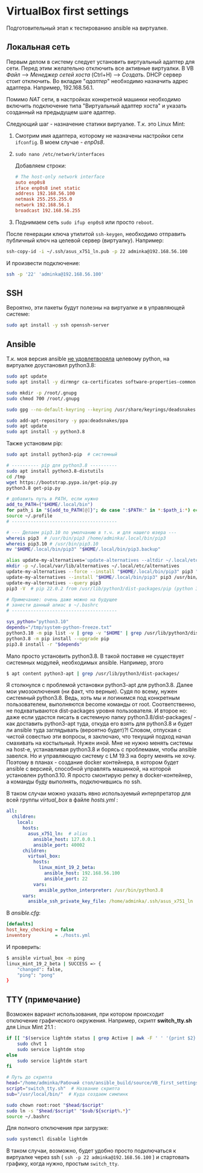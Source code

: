 # VirtualBox first settings

Подготовительный этап к тестированию ansible на виртуалке.

## Локальная сеть

Первым делом в систему следует установить виртуальный адаптер для сети. Перед этим желательно отключить все активные виртуалки. В VB *Файл* --> *Менеджер сетей хоста* (Ctrl+H) --> *Создать*. DHCP сервер стоит отключить. Во вкладке "*адаптер*" необходимо назначить адрес адаптера. Например, 192.168.56.1.

Помимо *NAT* сети, в настройках конкретной машинки необходимо включить подключение типа "Виртуальный адаптер хоста" и указать созданный на предыдущем шаге адаптер. 

Следующий шаг - назначение статики виртуалке. Т.к. это Linux Mint:

1. Смотрим имя адаптера, которому не назначены настройки сети `ifconfig`. В моем случае - *enp0s8*.

2. `sudo nano /etc/network/interfaces`

   Добавляем строки:

   ```ini
   # The host-only network interface
   auto enp0s8
   iface enp0s8 inet static
   address 192.168.56.100
   netmask 255.255.255.0
   network 192.168.56.1
   broadcast 192.168.56.255
   ```

3. Поднимаем сеть `sudo ifup enp0s8` или просто `reboot`.

После генерации ключа утилитой `ssh-keygen`, необходимо отправить публичный ключ на целевой сервер (виртуалку). Например:

```bash
ssh-copy-id -i ~/.ssh/asus_x751_ln.pub -p 22 adminka@192.168.56.100
```

И произвести подключение:

```bash
ssh -p '22' 'adminka@192.168.56.100'
```

## SSH

Вероятно, эти пакеты будут полезны на виртуалке и в управляющей системе:

```bash
sudo apt install -y ssh openssh-server
```

## Ansible

Т.к. моя версия ansible [не удовлетворяла](https://docs.ansible.com/ansible/latest/installation_guide/intro_installation.html#node-requirement-summary) целевому python, на виртуалке доустановил python3.8:

```bash
sudo apt update
sudo apt install -y dirmngr ca-certificates software-properties-common gnupg gnupg2 apt-transport-https

sudo mkdir -p /root/.gnupg
sudo chmod 700 /root/.gnupg

sudo gpg --no-default-keyring --keyring /usr/share/keyrings/deadsnakes.gpg --keyserver keyserver.ubuntu.com --recv-keys F23C5A6CF475977595C89F51BA6932366A755776

sudo add-apt-repository -y ppa:deadsnakes/ppa
sudo apt update
sudo apt install -y python3.8
```

Также установим pip:

```bash
sudo apt install python3-pip  # системный

# ---------- pip для python3.8 ----------
sudo apt install python3.8-distutils
cd /tmp
wget https://bootstrap.pypa.io/get-pip.py
python3.8 get-pip.py

# добавить путь в PATH, если нужно
add_to_PATH=("$HOME/.local/bin")
for path_i in "${add_to_PATH[@]}"; do case ":$PATH:" in *:$path_i:*) echo -e "\nskeep: $path_i already defined";; *) if [[ -d "$path_i" ]]; then echo 'PATH="${PATH:+${PATH}:}'"$path_i"\" >> "$HOME/.profile"; else echo -e "\nskeep: $path_i don't exist"; fi ;; esac; done
source ~/.profile
# ---------------------------------------

# --- Делаем pip3.10 по умолчанию в т.ч. и для нашего юзера ---
whereis pip3  # /usr/bin/pip3 /home/adminka/.local/bin/pip3
whereis pip3.10 # /usr/bin/pip3.10
mv "$HOME/.local/bin/pip3" "$HOME/.local/bin/pip3.backup"

alias update-my-alternatives='update-alternatives --altdir ~/.local/etc/alternatives --admindir ~/.local/var/lib/alternatives'
mkdir -p ~/.local/var/lib/alternatives ~/.local/etc/alternatives
update-my-alternatives --force --install "$HOME/.local/bin/pip3" pip3 "$HOME/.local/bin/pip3.8" 10
update-my-alternatives --install "$HOME/.local/bin/pip3" pip3 /usr/bin/pip3.10  20
update-my-alternatives --query pip3
pip3 -V  # pip 22.0.2 from /usr/lib/python3/dist-packages/pip (python 3.10)

# Примечание: очень даже можно на будущее 
# занести данный алиас в ~/.bashrc
# ---------------------------------------

sys_python="python3.10"
depends="/tmp/system-python-freeze.txt"
python3.10 -m pip list -v | grep -v "$HOME" | grep /usr/lib/python3/dist-packages | awk -F' ' '{ printf "%s==%s\n", $1, $2 }' | tee "$depends"
python3.8 -m pip install --upgrade pip
pip3.8 install -r "$depends"

```

Мало просто установить python3.8. В такой поставке не существует системных модулей, необходимых ansible.  Например, этого

```bash
$ apt content python3-apt | grep /usr/lib/python3/dist-packages/
```

Я столкнулся с проблемой установки python3-apt для python3.8. Далее мои умозоключения (ни факт, что верные). Судя по всему, нужен системный python3.8. Ведь, хоть мы и логинимся под конкретным пользователем, выполняются become команды от root. Соответственно, не подхватываются  dist-packages уровня пользователя. И второе но: даже если удастся писать в системную папку python3.8/dist-packages/ - как доставить python3-apt туда, откуда его взять для python3.8 и будет ли ansible туда заглядывать (вероятно будет)?! Словом, отпуская с чистой совестью эти вопросы, я заключаю, что текущий подход начал смахивать на костыльный. Нужен иной. Мне не нужно менять системы на host-е, устанавливая python3.8 и борясь с проблемами, чтобы ansible завелся. Но и управляющую систему с LM 19.3 на борту менять не хочу. Поэтому в планах - создание docker контейнера, в котором будет ansible с версией, способной управлять машинкой, на которой установлен python3.10. Я просто смонтирую репку в docker-контейнер, а команды буду выполнять, подключившись по ssh.

В таком случаи можно указать явно используемый интерпретатор для всей группы *virtual_box* в файле *hosts.yml* :

```yaml
all:
  children:
    local:
      hosts:
        asus_x751_ln:  # alias
          ansible_host: 127.0.0.1
          ansible_port: 40002
      children:
        virtual_box:
          hosts:
            linux_mint_19_2_beta:
              ansible_host: 192.168.56.100
              ansible_port: 22
          vars:
            ansible_python_interpreter: /usr/bin/python3.8
      vars:
        ansible_ssh_private_key_file: /home/adminka/.ssh/asus_x751_ln
```

В *ansible.cfg*:

```ini
[defaults]
host_key_checking = false
inventory         = ./hosts.yml
```

И проверить:

```bash
$ ansible virtual_box -m ping
linux_mint_19_2_beta | SUCCESS => {
    "changed": false, 
    "ping": "pong"
}
```

## TTY (примечание)

Возможен вариант использования, при котором происходит отключение графического окружения. Например, скрипт **switch_tty.sh** для Linux Mint 21.1 :

```bash
if [[ "$(service lightdm status | grep Active | awk -F ' ' '{print $2}')" == "active" ]]; then
    sudo chvt 1
    sudo service lightdm stop
else
    sudo service lightdm start
fi
```

```bash
# Путь до скрипта
head="/home/adminka/Рабочий стол/ansible_build/source/VB_first_settings"
script="switch_tty.sh"  # Название скрипта
sub="/usr/local/bin/"  # Куда создаем симлинк

sudo chown root:root "$head/$script"
sudo ln -s "$head/$script" "$sub/${script%.*}"
source ~/.bashrc
```

Для полного отключения при загрузке:

```bash
sudo systemctl disable lightdm
```

В таком случаи, возможно, будет удобно просто подключаться к виртуалке через ssh ( `ssh -p 22 adminka@192.168.56.100` ) и стартовать графику, когда нужно, простым `switch_tty`.

